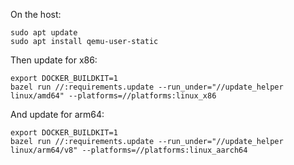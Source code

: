 On the host:

```
sudo apt update
sudo apt install qemu-user-static
```

Then update for x86:

```
export DOCKER_BUILDKIT=1
bazel run //:requirements.update --run_under="//update_helper linux/amd64" --platforms=//platforms:linux_x86
```

And update for arm64:
```
export DOCKER_BUILDKIT=1
bazel run //:requirements.update --run_under="//update_helper linux/arm64/v8" --platforms=//platforms:linux_aarch64
```
